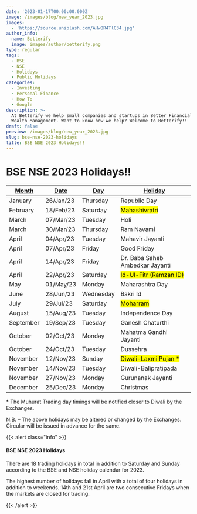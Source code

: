 ```yaml
---
date: '2023-01-17T00:00:00.000Z'
image: /images/blog/new_year_2023.jpg
images:
  - 'https://source.unsplash.com/AHw8R4TlC34.jpg'
author_info:
  name: Betterify
  image: images/author/betterify.png
type: regular
tags:
  - BSE
  - NSE
  - Holidays
  - Public Holidays
categories:
  - Investing
  - Personal Finance
  - How To
  - Google
description: >-
  At Betterify we help small companies and startups in Better Financial and
  Wealth Management. Want to know how we help? Welcome to Betterify!!
draft: false
preview: /images/blog/new_year_2023.jpg
slug: bse-nse-2023-holidays
title: BSE NSE 2023 Holidays!!
---
```


# <marker>BSE NSE 2023 Holidays!!</marker>

| <u>**Month**</u> | <u>**Date**</u> | <u>**Day**</u> | <u>**Holiday**</u>                  |
| ---------------- | --------------- | -------------- | ----------------------------------- |
| January          | 26/Jan/23       | Thursday       | Republic Day                        |
| February         | 18/Feb/23       | Saturday       | <mark>Mahashivratri</mark>          |
| March            | 07/Mar/23       | Tuesday        | Holi                                |
| March            | 30/Mar/23       | Thursday       | Ram Navami                          |
| April            | 04/Apr/23       | Tuesday        | Mahavir Jayanti                     |
| April            | 07/Apr/23       | Friday         | Good Friday                         |
| April            | 14/Apr/23       | Friday         | Dr. Baba Saheb Ambedkar Jayanti     |
| April            | 22/Apr/23       | Saturday       | <mark>Id-Ul-Fitr (Ramzan ID)</mark> |
| May              | 01/May/23       | Monday         | Maharashtra Day                     |
| June             | 28/Jun/23       | Wednesday      | Bakri Id                            |
| July             | 29/Jul/23       | Saturday       | <mark>Moharram</mark>               |
| August           | 15/Aug/23       | Tuesday        | Independence Day                    |
| September        | 19/Sep/23       | Tuesday        | Ganesh Chaturthi                    |
| October          | 02/Oct/23       | Monday         | Mahatma Gandhi Jayanti              |
| October          | 24/Oct/23       | Tuesday        | Dussehra                            |
| November         | 12/Nov/23       | Sunday         | <mark>Diwali-Laxmi Pujan \*</mark>  |
| November         | 14/Nov/23       | Tuesday        | Diwali-Balipratipada                |
| November         | 27/Nov/23       | Monday         | Gurunanak Jayanti                   |
| December         | 25/Dec/23       | Monday         | Christmas                           |

<p class="yellow">* The Muhurat Trading day timings will be notified closer to Diwali by the Exchanges.</p>

<p class="blue">N.B. – The above holidays may be altered or changed by the Exchanges. Circular will be issued in advance for the same.</p>

{{< alert class="info" >}}
<h4 class="alert-heading"><marker>BSE NSE 2023 Holidays</mrker></h4>
<p>There are 18 trading holidays in total in addition to Saturday and Sunday according to the BSE and NSE holiday calendar for 2023.</p>
<p class="mb-0">The highest number of holidays fall in April with a total of four holidays in addition to weekends. 14th and 21st April are two consecutive Fridays when the markets are closed for trading.</p>
{{< /alert >}}
